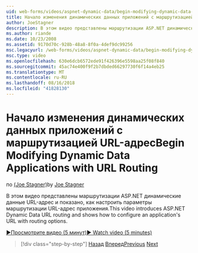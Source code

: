 ```yaml
---
uid: web-forms/videos/aspnet-dynamic-data/begin-modifying-dynamic-data-applications-with-url-routing
title: Начало изменения динамических данных приложений с маршрутизацией URL-адрес | Документация Майкрософт
author: JoeStagner
description: В этом видео представлены маршрутизации ASP.NET динамические данные URL-адрес и показано, как настроить параметры маршрутизации URL-адрес приложения.
ms.author: riande
ms.date: 10/23/2008
ms.assetid: 9170d70c-928b-48a8-8f0a-4def9dc99256
msc.legacyurl: /web-forms/videos/aspnet-dynamic-data/begin-modifying-dynamic-data-applications-with-url-routing
msc.type: video
ms.openlocfilehash: 630e6dcb6572ede91f426396e5598aa25f08f840
ms.sourcegitcommit: 45ac74e400f9f2b7dbded66297730f6f14a4eb25
ms.translationtype: MT
ms.contentlocale: ru-RU
ms.lasthandoff: 08/16/2018
ms.locfileid: "41828130"
---
```

<a name="begin-modifying-dynamic-data-applications-with-url-routing"></a><span data-ttu-id="9d5db-103">Начало изменения динамических данных приложений с маршрутизацией URL-адрес</span><span class="sxs-lookup"><span data-stu-id="9d5db-103">Begin Modifying Dynamic Data Applications with URL Routing</span></span>
====================
<span data-ttu-id="9d5db-104">по [(Joe Stagner)](https://github.com/JoeStagner)</span><span class="sxs-lookup"><span data-stu-id="9d5db-104">by [Joe Stagner](https://github.com/JoeStagner)</span></span>

<span data-ttu-id="9d5db-105">В этом видео представлены маршрутизации ASP.NET динамические данные URL-адрес и показано, как настроить параметры маршрутизации URL-адрес приложения.</span><span class="sxs-lookup"><span data-stu-id="9d5db-105">This video introduces ASP.NET Dynamic Data URL routing and shows how to configure an application's URL with routing options.</span></span>

[<span data-ttu-id="9d5db-106">&#9654;Просмотрите видео (5 минут)</span><span class="sxs-lookup"><span data-stu-id="9d5db-106">&#9654; Watch video (5 minutes)</span></span>](https://channel9.msdn.com/Blogs/ASP-NET-Site-Videos/begin-modifying-dynamic-data-applications-with-url-routing)

> [!div class="step-by-step"]
> <span data-ttu-id="9d5db-107">[Назад](begin-editing-the-templates-in-aspnet-dynamic-data-applications.md)
> [Вперед](enable-in-line-editing-in-aspnet-dynamic-data-applications.md)</span><span class="sxs-lookup"><span data-stu-id="9d5db-107">[Previous](begin-editing-the-templates-in-aspnet-dynamic-data-applications.md)
[Next](enable-in-line-editing-in-aspnet-dynamic-data-applications.md)</span></span>
